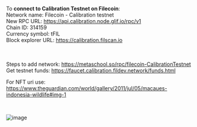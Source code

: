 To **connect to Calibration Testnet on Filecoin**: <br />
Network name: Filecoin - Calibration testnet <br />
New RPC URL: https://api.calibration.node.glif.io/rpc/v1 <br />
Chain ID: 314159 <br />
Currency symbol: tFIL <br />
Block explorer URL: https://calibration.filscan.io <br />
 <br />
 <br />

Steps to add network: https://metaschool.so/rpc/filecoin-CalibrationTestnet  <br />
Get testnet funds: https://faucet.calibration.fildev.network/funds.html
 <br />

For NFT uri use: https://www.theguardian.com/world/gallery/2011/jul/05/macaues-indonesia-wildlife#img-1

<br />

![image](https://github.com/varun-doshi/FVM-Kolkata-workshop/blob/main/qrcode_97194247_4931c81b761944dd0820b39b63329694.png)
